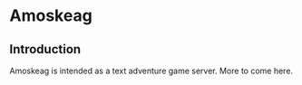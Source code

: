 # Amoskeag
## Introduction

Amoskeag is intended as a text adventure game server. More to come here.
